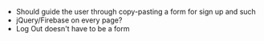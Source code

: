  + Should guide the user through copy-pasting a form for sign up and such
 + jQuery/Firebase on every page?
 + Log Out doesn't have to be a form
